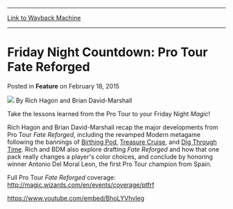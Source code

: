 
---
[Link to Wayback Machine](https://web.archive.org/web/20150220213238/http://magic.wizards.com/en/articles/archive/feature/friday-night-countdown-pro-tour-fate-reforged-2015-02-18)

[_metadata_:author]:- "Rich Hagon and Brian David-Marshall"
[_metadata_:description]:- "Take the lessons learned from the Pro Tour to your Friday Night Magic!"
[_metadata_:generator]:- "Drupal 7 (http://drupal.org)"
[_metadata_:publish_date]:- "2015-02-18"
[_metadata_:title]:- "Friday Night Countdown: Pro Tour Fate Reforged"
[_metadata_:wayback_capture_timestamp]:- "2015-02-20 21:32:38+00:00"
[_metadata_:wayback_raw_url]:- "https://web.archive.org/web/20150220213238id_/http://magic.wizards.com/en/articles/archive/feature/friday-night-countdown-pro-tour-fate-reforged-2015-02-18"
[_metadata_:wayback_url]:- "http://magic.wizards.com/en/articles/archive/feature/friday-night-countdown-pro-tour-fate-reforged-2015-02-18"
---


Friday Night Countdown: Pro Tour Fate Reforged
==============================================



 Posted in **Feature**
 on February 18, 2015 






![](https://media.magic.wizards.com/styles/auth_small/public/images/hero/wizardslogo_thumb.jpg)
By Rich Hagon and Brian David-Marshall










Take the lessons learned from the Pro Tour to your Friday Night *Magic*!


Rich Hagon and Brian David-Marshall recap the major developments from Pro Tour *Fate Reforged*, including the revamped Modern metagame following the bannings of [Birthing Pod](http://gatherer.wizards.com/Pages/Card/Details.aspx?name=Birthing+Pod), [Treasure Cruise](http://gatherer.wizards.com/Pages/Card/Details.aspx?name=Treasure+Cruise), and [Dig Through Time](http://gatherer.wizards.com/Pages/Card/Details.aspx?name=Dig+Through+Time). Rich and BDM also explore drafting *Fate Reforged* and how that one pack really changes a player's color choices, and conclude by honoring winner Antonio Del Moral Leon, the first Pro Tour champion from Spain.


Full Pro Tour *Fate Reforged* coverage: <http://magic.wizards.com/en/events/coverage/ptfrf>


<https://www.youtube.com/embed/BhoLYVhvleg>







